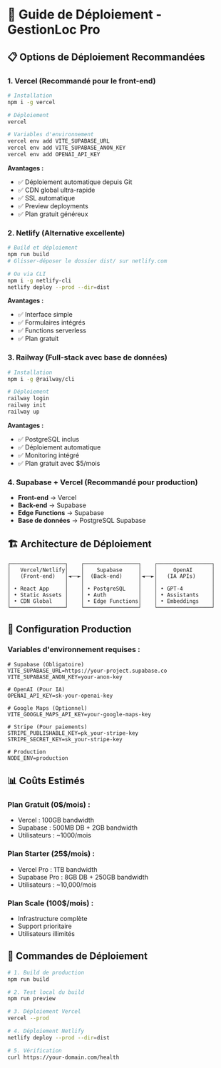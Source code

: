 # 🚀 Guide de Déploiement - GestionLoc Pro

## 📋 Options de Déploiement Recommandées

### 1. **Vercel** (Recommandé pour le front-end)
```bash
# Installation
npm i -g vercel

# Déploiement
vercel

# Variables d'environnement
vercel env add VITE_SUPABASE_URL
vercel env add VITE_SUPABASE_ANON_KEY
vercel env add OPENAI_API_KEY
```

**Avantages :**
- ✅ Déploiement automatique depuis Git
- ✅ CDN global ultra-rapide
- ✅ SSL automatique
- ✅ Preview deployments
- ✅ Plan gratuit généreux

### 2. **Netlify** (Alternative excellente)
```bash
# Build et déploiement
npm run build
# Glisser-déposer le dossier dist/ sur netlify.com

# Ou via CLI
npm i -g netlify-cli
netlify deploy --prod --dir=dist
```

**Avantages :**
- ✅ Interface simple
- ✅ Formulaires intégrés
- ✅ Functions serverless
- ✅ Plan gratuit

### 3. **Railway** (Full-stack avec base de données)
```bash
# Installation
npm i -g @railway/cli

# Déploiement
railway login
railway init
railway up
```

**Avantages :**
- ✅ PostgreSQL inclus
- ✅ Déploiement automatique
- ✅ Monitoring intégré
- ✅ Plan gratuit avec $5/mois

### 4. **Supabase + Vercel** (Recommandé pour production)
- **Front-end** → Vercel
- **Back-end** → Supabase
- **Edge Functions** → Supabase
- **Base de données** → PostgreSQL Supabase

## 🏗️ Architecture de Déploiement

```
┌─────────────────┐    ┌─────────────────┐    ┌─────────────────┐
│   Vercel/Netlify│    │    Supabase     │    │     OpenAI      │
│   (Front-end)   │◄──►│  (Back-end)     │◄──►│   (IA APIs)     │
│                 │    │                 │    │                 │
│ • React App     │    │ • PostgreSQL    │    │ • GPT-4         │
│ • Static Assets │    │ • Auth          │    │ • Assistants    │
│ • CDN Global    │    │ • Edge Functions│    │ • Embeddings    │
└─────────────────┘    └─────────────────┘    └─────────────────┘
```

## 🔧 Configuration Production

### Variables d'environnement requises :
```env
# Supabase (Obligatoire)
VITE_SUPABASE_URL=https://your-project.supabase.co
VITE_SUPABASE_ANON_KEY=your-anon-key

# OpenAI (Pour IA)
OPENAI_API_KEY=sk-your-openai-key

# Google Maps (Optionnel)
VITE_GOOGLE_MAPS_API_KEY=your-google-maps-key

# Stripe (Pour paiements)
STRIPE_PUBLISHABLE_KEY=pk_your-stripe-key
STRIPE_SECRET_KEY=sk_your-stripe-key

# Production
NODE_ENV=production
```

## 📊 Coûts Estimés

### **Plan Gratuit (0$/mois) :**
- Vercel : 100GB bandwidth
- Supabase : 500MB DB + 2GB bandwidth
- Utilisateurs : ~1000/mois

### **Plan Starter (25$/mois) :**
- Vercel Pro : 1TB bandwidth
- Supabase Pro : 8GB DB + 250GB bandwidth
- Utilisateurs : ~10,000/mois

### **Plan Scale (100$/mois) :**
- Infrastructure complète
- Support prioritaire
- Utilisateurs illimités

## 🚀 Commandes de Déploiement

```bash
# 1. Build de production
npm run build

# 2. Test local du build
npm run preview

# 3. Déploiement Vercel
vercel --prod

# 4. Déploiement Netlify
netlify deploy --prod --dir=dist

# 5. Vérification
curl https://your-domain.com/health
```